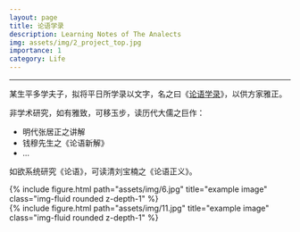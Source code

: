 ```yaml
---
layout: page
title: 论语学录
description: Learning Notes of The Analects
img: assets/img/2_project_top.jpg
importance: 1
category: Life
---
```


***

某生平多学夫子，拟将平日所学录以文字，名之曰《[论语学录](/analects/)》，以供方家雅正。

非学术研究，如有雅致，可移玉步，读历代大儒之巨作：

- 明代张居正之讲解
- 钱穆先生之《论语新解》
- …

如欲系统研究《论语》，可读清刘宝楠之《论语正义》。

<div class="row justify-content-sm-center">
    <div class="col-sm-8 mt-3 mt-md-0">
        {% include figure.html path="assets/img/6.jpg" title="example image" class="img-fluid rounded z-depth-1" %}
    </div>
    <div class="col-sm-4 mt-3 mt-md-0">
        {% include figure.html path="assets/img/11.jpg" title="example image" class="img-fluid rounded z-depth-1" %}
    </div>
</div>
